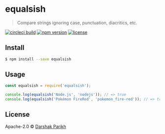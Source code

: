 # equalsish
> Compare strings ignoring case, punctuation, diacritics, etc.

[![circleci build](https://img.shields.io/circleci/project/dar5hak/equalsish.svg?style=flat-square)](https://circleci.com/gh/dar5hak/equalsish)
[![npm version](https://img.shields.io/npm/v/equalsish.svg?style=flat-square)](https://www.npmjs.com/package/equalsish)
[![license](https://img.shields.io/npm/l/equalsish.svg?style=flat-square)](https://www.apache.org/licenses/LICENSE-2.0)

## Install

```sh
$ npm install --save equalsish
```

## Usage

```js
const equalsish = require('equalsish');

console.log(equalsish('Node.js', 'nodejs')); // => true
console.log(equalsish('Pokémon FireRed', 'pokemon_fire-red')); // => true
```

## License

Apache-2.0 © [Darshak Parikh](github.com/dar5hak)
